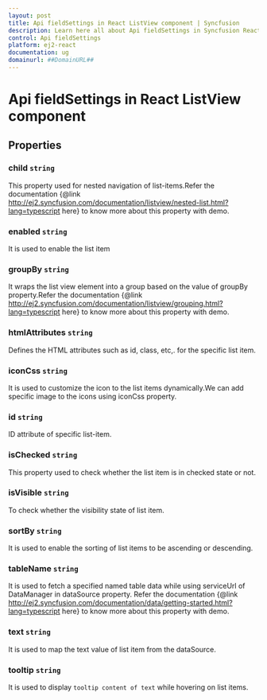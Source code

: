 ```yaml
---
layout: post
title: Api fieldSettings in React ListView component | Syncfusion
description: Learn here all about Api fieldSettings in Syncfusion React ListView component of Syncfusion Essential JS 2 and more.
control: Api fieldSettings 
platform: ej2-react
documentation: ug
domainurl: ##DomainURL##
---
```


# Api fieldSettings in React ListView component

## Properties

### child `string`

This property used for nested navigation of list-items.Refer the documentation {@link http://ej2.syncfusion.com/documentation/listview/nested-list.html?lang=typescript here} to know more about this property with demo.

### enabled `string`

It is used to enable the list item

### groupBy `string`

It wraps the list view element into a group based on the value of groupBy property.Refer the documentation {@link http://ej2.syncfusion.com/documentation/listview/grouping.html?lang=typescript here} to know more about this property with demo.

### htmlAttributes `string`

Defines the HTML attributes such as id, class, etc,. for the specific list item.

### iconCss `string`

It is used to customize the icon to the list items dynamically.We can add specific image to the icons using iconCss property.

### id `string`

ID attribute of specific list-item.

### isChecked `string`

This property used to check whether the list item is in checked state or not.

### isVisible `string`

To check whether the visibility state of list item.

### sortBy `string`

It is used to enable the sorting of list items to be ascending or descending.

### tableName `string`

It is used to fetch a specified named table data while using serviceUrl of DataManager in dataSource property. Refer the documentation {@link http://ej2.syncfusion.com/documentation/data/getting-started.html?lang=typescript here} to know more about this property with demo.

### text `string`

It is used to map the text value of list item from the dataSource.

### tooltip `string`

It is used to display `tooltip content of text` while hovering on list items.
